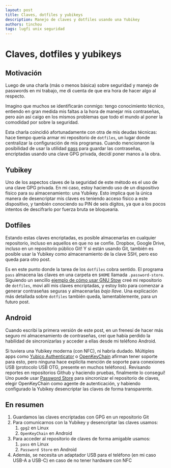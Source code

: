 ```yaml
---
layout: post
title: Claves, dotfiles y yubikeys
description: Manejo de claves y dotfiles usando una Yubikey
authors: tinchou
tags: lugfi unix seguridad
---
```


# Claves, dotfiles y yubikeys

## Motivación

Luego de una charla (más o menos básica) sobre seguridad y manejo de passwords en mi trabajo, me di cuenta de que era hora de hacer algo al respecto.

Imagino que muchos se identificarán conmigo: tengo conocimiento técnico, entiendo en gran medida mis faltas a la hora de manejar mis contraseñas, pero aún así caigo en los mismos problemas que todo el mundo al poner la comodidad por sobre la seguridad.

Esta charla coincidió afortunadamente con otra de mis deudas técnicas: hace tiempo quería armar mi repositorio de `dotfiles`, un lugar donde centralizar la configuración de mis programas. Cuando mencionaron la posibilidad de usar la utilidad [pass][pass] para guardar las contraseñas, encriptadas usando una clave GPG privada, decidí poner manos a la obra.

## Yubikey

Uno de los aspectos claves de la seguridad de este método es el uso de una clave GPG privada. En mi caso, estoy haciendo uso de un dispositivo físico para su almacenamiento: una Yubikey. Esto implica que la única manera de desencriptar mis claves es teniendo acceso físico a este dispositivo, y también conociendo su PIN de seis dígitos, ya que a los pocos intentos de descifrarlo por fuerza bruta se bloquearía.

## Dotfiles

Estando estas claves encriptadas, es posible almacenarlas en cualquier repositorio, incluso en aquellos en que no se confíe. Dropbox, Google Drive, incluso en un repositorio público Git! Y si están usando Git, también es posible usar la Yubikey como almacenamiento de la clave SSH, pero eso queda para otro post.

Es en este punto donde la tarea de los `dotfiles` cobra sentido. El programa `pass` almacena las claves en una carpeta en `$HOME` llamada `.password-store`. Siguiendo un sencillo [ejemplo de cómo usar GNU Stow][tuto-stow] creé mi repositorio de `dotfiles`, moví allí mis claves encriptadas, y estoy listo para comenzar a generar contraseñas seguras y almacenarlas _bajo llave_. Una explicación más detallada sobre `dotfiles` también queda, lamentablemente, para un futuro post.

## Android

Cuando escribí la primera versión de este post, en un frenesí de hacer más seguro mi almacenamiento de contraseñas, creí que había perdido la habilidad de sincronizarlas y acceder a ellas desde mi teléfono Android. 

Si tuviera una Yubikey moderna (con NFC), ni habría dudado. Múltiples apps como [Yubico Authenticator][auth] o [OpenKeyChain][okc] afirman tener soporte para esto, pero ninguna hace explícita mención de soporte para conexiones USB (protocolo USB OTG, presente en muchos teléfonos). Revisando reportes en repositorios Github y haciendo pruebas, finalmente lo conseguí! Uno puede usar [Password Store][pass-store] para sincronizar el repositorio de claves, elegir OpenKeyChain como agente de autenticación, y habiendo configurado la Yubikey desencriptar las claves de forma transparente.

## En resumen

1. Guardamos las claves encriptadas con GPG en un repositorio Git
1. Para comunicarnos con la Yubikey y desencriptar las claves usamos:
    1. `gpg2` en Linux
    1. `OpenKeyChain` en Android
1. Para acceder al repositorio de claves de forma amigable usamos:
    1. `pass` en Linux
    1. `Password Store` en Android
1. Además, se necesita un adaptador USB para el teléfono (en mi caso USB-A a USB-C) en caso de no tener hardware con NFC


[pass]: https://www.passwordstore.org/
[tuto-stow]: http://brandon.invergo.net/news/2012-05-26-using-gnu-stow-to-manage-your-dotfiles.html
[auth]: https://github.com/Yubico/yubioath-android/issues/30
[okc]: https://www.openkeychain.org/
[pass-store]: https://github.com/zeapo/Android-Password-Store
